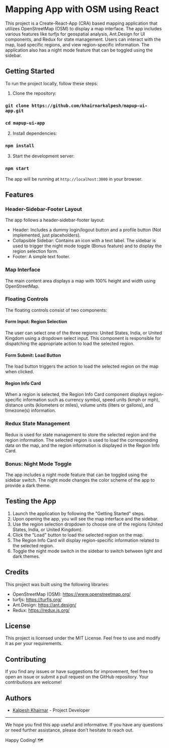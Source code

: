 # Mapping App with OSM using React

This project is a Create-React-App (CRA) based mapping application that utilizes OpenStreetMap (OSM) to display a map interface. The app includes various features like turfjs for geospatial analysis, Ant.Design for UI components, and Redux for state management. Users can interact with the map, load specific regions, and view region-specific information. The application also has a night mode feature that can be toggled using the sidebar.

## Getting Started

To run the project locally, follow these steps:

1. Clone the repository:

### `git clone https://github.com/khairnarkalpesh/mapup-ui-app.git`
### `cd mapup-ui-app`


2. Install dependencies:

### `npm install`


3. Start the development server:
### `npm start`


The app will be running at `http://localhost:3000` in your browser.

## Features

### Header-Sidebar-Footer Layout

The app follows a header-sidebar-footer layout:

- Header: Includes a dummy login/logout button and a profile button (Not implemented, just placeholders).
- Collapsible Sidebar: Contains an icon with a text label. The sidebar is used to trigger the night mode toggle (Bonus feature) and to display the region selection form.
- Footer: A simple text footer.

### Map Interface

The main content area displays a map with 100% height and width using OpenStreetMap.

### Floating Controls

The floating controls consist of two components:

#### Form Input: Region Selection

The user can select one of the three regions: United States, India, or United Kingdom using a dropdown select input. This component is responsible for dispatching the appropriate action to load the selected region.

#### Form Submit: Load Button

The load button triggers the action to load the selected region on the map when clicked.

#### Region Info Card

When a region is selected, the Region Info Card component displays region-specific information such as currency symbol, speed units (kmph or mph), distance units (kilometers or miles), volume units (liters or gallons), and timezone(s) information.

### Redux State Management

Redux is used for state management to store the selected region and the region information. The selected region is used to load the corresponding data on the map, and the region information is displayed in the Region Info Card.

### Bonus: Night Mode Toggle

The app includes a night mode feature that can be toggled using the sidebar switch. The night mode changes the color scheme of the app to provide a dark theme.

## Testing the App

1. Launch the application by following the "Getting Started" steps.
2. Upon opening the app, you will see the map interface and the sidebar.
3. Use the region selection dropdown to choose one of the regions (United States, India, or United Kingdom).
4. Click the "Load" button to load the selected region on the map.
5. The Region Info Card will display region-specific information related to the selected region.
6. Toggle the night mode switch in the sidebar to switch between light and dark themes.

## Credits

This project was built using the following libraries:

- OpenStreetMap (OSM): https://www.openstreetmap.org/
- turfjs: https://turfjs.org/
- Ant.Design: https://ant.design/
- Redux: https://redux.js.org/

## License

This project is licensed under the MIT License. Feel free to use and modify it as per your requirements.

## Contributing

If you find any issues or have suggestions for improvement, feel free to open an issue or submit a pull request on the GitHub repository. Your contributions are welcome!

## Authors

- [Kalpesh Khairnar](https://github.com/khairnarkalpesh) - Project Developer

---

We hope you find this app useful and informative. If you have any questions or need further assistance, please don't hesitate to reach out.

Happy Coding! 🗺️
